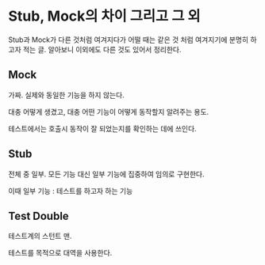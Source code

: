 # Stub, Mock의 차이 그리고 그 외 

Stub과 Mock가 다른 것처럼 여겨지다가 어떨 때는 같은 것 처럼 여겨지기에 분명히 하고자 적는 글.
알아보니 이외에도 다른 것도 있어서 정리한다.

## Mock

가짜. 실제와 동일한 기능을 하지 않는다.

대충 어떻게 생겼고, 대충 어떤 기능이 어떻게 동작할지 알려주는 용도.

테스트에서는 호출시 동작이 잘 되었는지를 확인하는 데에 쓰인다.

## Stub

전체 중 일부. 모든 기능 대신 일부 기능에 집중하여 임의로 구현한다. 

이때 일부 기능 : 테스트를 하고자 하는 기능

## Test Double

테스트계의 스턴트 맨.

테스트를 목적으로 대역을 사용한다.